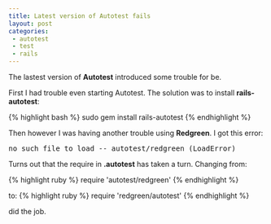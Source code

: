 ```yaml
---
title: Latest version of Autotest fails
layout: post
categories:
 - autotest
 - test
 - rails
---
```


The lastest version of **Autotest** introduced some trouble for be.

First I had trouble even starting Autotest. The solution was to
install **rails-autotest**:

{% highlight bash %}
sudo gem install rails-autotest
{% endhighlight %}

Then however I was having another trouble using **Redgreen**.
I got this error:
<pre>no such file to load -- autotest/redgreen (LoadError)</pre>

Turns out that the require in **.autotest** has taken a turn. Changing from:

{% highlight ruby %}
require 'autotest/redgreen'
{% endhighlight %}

to:
{% highlight ruby %}
require 'redgreen/autotest'
{% endhighlight %}

did the job.
